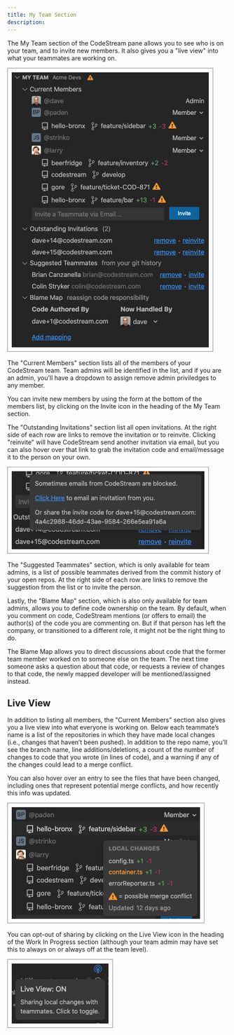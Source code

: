 ```yaml
---
title: My Team Section
description: 
---
```


The My Team section of the CodeStream pane allows you to see who is on your
team, and to invite new members. It also gives you a "live view" into what your
teammates are working on.

![My Team Section](../assets/images/MyTeamSection.png)

The "Current Members" section lists all of the members of your CodeStream team.
Team admins will be identified in the list, and if you are an admin, you'll have
a dropdown to assign remove admin priviledges to any member.

You can invite new members by using the form at the bottom of the members list,
by clicking on the Invite icon in the heading of the My Team section.

The "Outstanding Invitations" section list all open invitations. At the right
side of each row are links to remove the invitation or to reinvite. Clicking
"reinvite" will have CodeStream send another invitation via email, but you can
also hover over that link to grab the invitation code and email/message it to
the person on your own.

![Reinvite](../assets/images/MyTeamReinvite.png)

The "Suggested Teammates" section, which is only available for team admins, is a
list of possible teammates derived from the commit history of your open repos.
At the right side of each row are links to remove the suggestion from the list
or to invite the person.

Lastly, the "Blame Map" section, which is also only available for team admins,
allows you to define code ownership on the team. By default, when you comment on
code, CodeStream mentions (or offers to email) the author(s) of the code you are
commenting on. But if that person has left the company, or transitioned to a
different role, it might not be the right thing to do.

The Blame Map allows you to direct discussions about code that the former team
member worked on to someone else on the team. The next time someone asks a
question about that code, or requests a review of changes to that code, the
newly mapped developer will be mentioned/assigned instead.

## Live View

In addition to listing all members, the "Current Members" section also gives you
a live view into what everyone is working on. Below each teammate’s name is a
list of the repositories in which they have made local changes (i.e., changes
that haven’t been pushed). In addition to the repo name, you’ll see the branch
name, line additions/deletions, a count of the number of changes to code that
you wrote (in lines of code), and a warning if any of the changes could lead to
a merge conflict.

You can also hover over an entry to see the files that have been changed,
including ones that represent potential merge conflicts, and how recently this
info was updated.

![Live View Conflict Warning](../assets/images/MyTeamLiveViewConflict.png)

You can opt-out of sharing by clicking on the Live View icon in the heading of
the Work In Progress section (although your team admin may have set this to
always on or always off at the team level).

![Toggle Live View](../assets/images/WIPLiveViewToggle.png)
